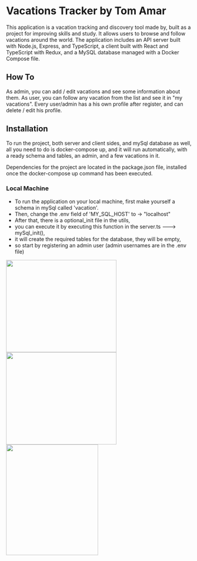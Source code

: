 # Vacations Tracker by Tom Amar

This application is a vacation tracking and discovery tool made by,
built as a project for improving skills and study.
It allows users to browse and follow vacations around the world.
The application includes an API server built with Node.js, Express, and TypeScript,
a client built with React and TypeScript with Redux,
and a MySQL database managed with a Docker Compose file.

## How To

As admin, you can add / edit vacations and see some information about them.
As user, you can follow any vacation from the list and see it in "my vacations".
Every user/admin has a his own profile after register, and can delete / edit his profile.

## Installation

To run the project, both server and client sides, and mySql database as well,
all you need to do is docker-compose up, and it will run automatically,
with a ready schema and tables, an admin, and a few vacations in it.

Dependencies for the project are located in the package.json file,
installed once the docker-compose up command has been executed.

### Local Machine

- To run the application on your local machine, first make yourself a schema in mySql called 'vacation'.
- Then, change the .env field of 'MY_SQL_HOST' to -> "localhost"
- After that, there is a optional_init file in the utils,
- you can execute it by executing this function in the server.ts ---> mySql_init(),
- it will create the required tables for the database, they will be empty,
- so start by registering an admin user (admin usernames are in the .env file)

<div>
<img src="https://user-images.githubusercontent.com/94956589/212173337-3778b51d-b382-41cb-ba5c-ace63ca41a02.png" alt="" width="300" height="250">
<img src="https://user-images.githubusercontent.com/94956589/212175946-a3db17f5-aa76-4111-b49a-54cd4669cafb.png" alt="" width="300" height="250">
<img src="https://user-images.githubusercontent.com/94956589/212176072-dfca880b-7949-40d9-b613-6f0d45a66e05.png" alt="" width="250" height="300">
</div>
